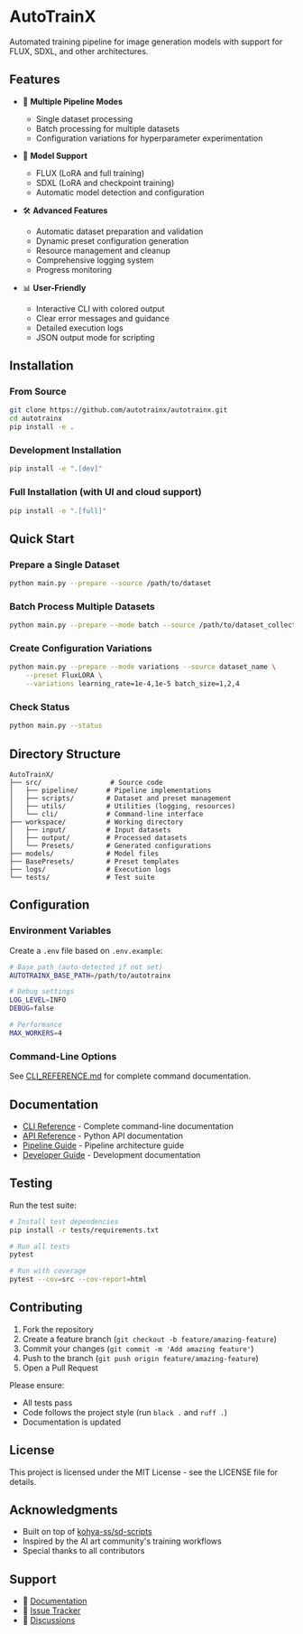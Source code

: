 # AutoTrainX

Automated training pipeline for image generation models with support for FLUX, SDXL, and other architectures.

## Features

- 🚀 **Multiple Pipeline Modes**
  - Single dataset processing
  - Batch processing for multiple datasets
  - Configuration variations for hyperparameter experimentation

- 🎯 **Model Support**
  - FLUX (LoRA and full training)
  - SDXL (LoRA and checkpoint training)
  - Automatic model detection and configuration

- 🛠️ **Advanced Features**
  - Automatic dataset preparation and validation
  - Dynamic preset configuration generation
  - Resource management and cleanup
  - Comprehensive logging system
  - Progress monitoring

- 📊 **User-Friendly**
  - Interactive CLI with colored output
  - Clear error messages and guidance
  - Detailed execution logs
  - JSON output mode for scripting

## Installation

### From Source

```bash
git clone https://github.com/autotrainx/autotrainx.git
cd autotrainx
pip install -e .
```

### Development Installation

```bash
pip install -e ".[dev]"
```

### Full Installation (with UI and cloud support)

```bash
pip install -e ".[full]"
```

## Quick Start

### Prepare a Single Dataset

```bash
python main.py --prepare --source /path/to/dataset
```

### Batch Process Multiple Datasets

```bash
python main.py --prepare --mode batch --source /path/to/dataset_collection
```

### Create Configuration Variations

```bash
python main.py --prepare --mode variations --source dataset_name \
    --preset FluxLORA \
    --variations learning_rate=1e-4,1e-5 batch_size=1,2,4
```

### Check Status

```bash
python main.py --status
```

## Directory Structure

```
AutoTrainX/
├── src/                 # Source code
│   ├── pipeline/       # Pipeline implementations
│   ├── scripts/        # Dataset and preset management
│   ├── utils/          # Utilities (logging, resources)
│   └── cli/            # Command-line interface
├── workspace/          # Working directory
│   ├── input/          # Input datasets
│   ├── output/         # Processed datasets
│   └── Presets/        # Generated configurations
├── models/             # Model files
├── BasePresets/        # Preset templates
├── logs/               # Execution logs
└── tests/              # Test suite
```

## Configuration

### Environment Variables

Create a `.env` file based on `.env.example`:

```bash
# Base path (auto-detected if not set)
AUTOTRAINX_BASE_PATH=/path/to/autotrainx

# Debug settings
LOG_LEVEL=INFO
DEBUG=false

# Performance
MAX_WORKERS=4
```

### Command-Line Options

See [CLI_REFERENCE.md](CLI_REFERENCE.md) for complete command documentation.

## Documentation

- [CLI Reference](CLI_REFERENCE.md) - Complete command-line documentation
- [API Reference](docs/API_REFERENCE.md) - Python API documentation
- [Pipeline Guide](src/pipeline/README.md) - Pipeline architecture guide
- [Developer Guide](CLAUDE.md) - Development documentation

## Testing

Run the test suite:

```bash
# Install test dependencies
pip install -r tests/requirements.txt

# Run all tests
pytest

# Run with coverage
pytest --cov=src --cov-report=html
```

## Contributing

1. Fork the repository
2. Create a feature branch (`git checkout -b feature/amazing-feature`)
3. Commit your changes (`git commit -m 'Add amazing feature'`)
4. Push to the branch (`git push origin feature/amazing-feature`)
5. Open a Pull Request

Please ensure:
- All tests pass
- Code follows the project style (run `black .` and `ruff .`)
- Documentation is updated

## License

This project is licensed under the MIT License - see the LICENSE file for details.

## Acknowledgments

- Built on top of [kohya-ss/sd-scripts](https://github.com/kohya-ss/sd-scripts)
- Inspired by the AI art community's training workflows
- Special thanks to all contributors

## Support

- 📖 [Documentation](https://autotrainx.readthedocs.io)
- 🐛 [Issue Tracker](https://github.com/autotrainx/autotrainx/issues)
- 💬 [Discussions](https://github.com/autotrainx/autotrainx/discussions)